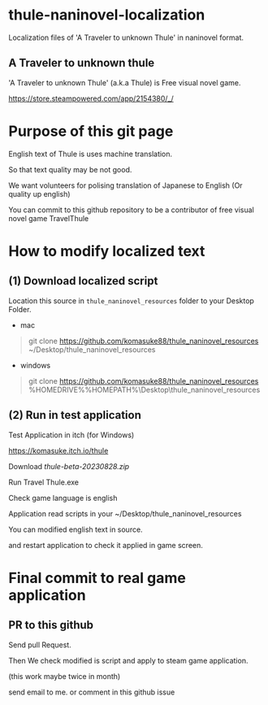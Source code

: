 # thule-naninovel-localization

Localization files of 'A Traveler to unknown Thule' in naninovel format. 

## A Traveler to unknown thule
'A Traveler to unknown Thule' (a.k.a Thule) is Free visual novel game.

https://store.steampowered.com/app/2154380/_/


# Purpose of this git page

English text of Thule is uses machine translation.

So that text quality may be not good.

We want volunteers for polising translation of Japanese to English (Or quality up english)

You can commit to this github repository to be a contributor of free visual novel game TravelThule

# How to modify localized text

## (1) Download localized script 

Location this source in `thule_naninovel_resources` folder to your Desktop Folder.

- mac
> git clone https://github.com/komasuke88/thule_naninovel_resources ~/Desktop/thule_naninovel_resources

- windows
> git clone https://github.com/komasuke88/thule_naninovel_resources %HOMEDRIVE%%HOMEPATH%\Desktop\thule_naninovel_resources 

## (2) Run in test application

Test Application in itch (for Windows)

https://komasuke.itch.io/thule

Download *thule-beta-20230828.zip*

Run Travel Thule.exe 

Check game language is english

Application read scripts in your ~/Desktop/thule_naninovel_resources 

You can modified english text in source.

and restart application to check it applied in game screen.

# Final commit to real game application

## PR to this github

Send pull Request.

Then We check modified is script and apply to steam game application.

(this work maybe twice in month)

send email to me. or comment in this github issue

